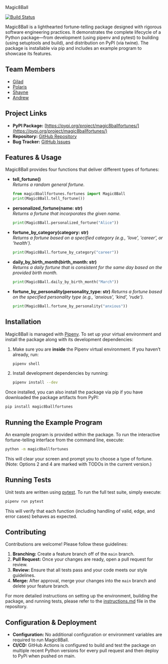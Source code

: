  Magic8Ball

[![Build Status](https://github.com/software-students-spring2025/3-python-package-package/actions/workflows/build.yaml/badge.svg)](https://github.com/software-students-spring2025/3-python-package-package/actions/workflows/build.yaml/badge.svg)

Magic8Ball is a lighthearted fortune-telling package designed with rigorous software engineering practices. It demonstrates the complete lifecycle of a Python package—from development (using pipenv and pytest) to building (using setuptools and build), and distribution on PyPI (via twine). The package is installable via pip and includes an example program to showcase its features.

## Team Members

- [Gilad](https://github.com/giladspitzer)
- [Polaris](https://github.com/pinkmaggs)
- [Shayne](https://github.com/shayne773)
- [Andrew](https://github.com/Toudles)

## Project Links

- **PyPI Package:** [https://pypi.org/project/magic8ballfortunes/](https://pypi.org/project/magic8ballfortunes/)
- **Repository:** [GitHub Repository](https://github.com/software-students-spring2025/3-python-package-package.git)
- **Bug Tracker:** [GitHub Issues](https://github.com/software-students-spring2025/3-python-package-package/issues)

## Features & Usage

Magic8Ball provides four functions that deliver different types of fortunes:

- **tell_fortune()**  
  *Returns a random general fortune.*  
  ```python
  from magic8ballfortunes.fortunes import Magic8Ball
  print(Magic8Ball.tell_fortune())
  ```

- **personalized_fortune(name: str)**  
  *Returns a fortune that incorporates the given name.*  
  ```python
  print(Magic8Ball.personalized_fortune("Alice"))
  ```

- **fortune_by_category(category: str)**  
  *Returns a fortune based on a specified category (e.g., 'love', 'career', or 'health').*  
  ```python
  print(Magic8Ball.fortune_by_category("career"))
  ```

- **daily_by_birth_month(birth_month: str)**  
  *Returns a daily fortune that is consistent for the same day based on the provided birth month.*  
  ```python
  print(Magic8Ball.daily_by_birth_month("March"))
  ```

- **fortune_by_personality(personality_type: str)** 
  *Returns a fortune based on the specified personality type (e.g., 'anxious', 'kind', 'rude').*
  ```python
  print(Magic8Ball.fortune_by_personality("anxious"))
  ```


## Installation

Magic8Ball is managed with [Pipenv](https://pipenv.pypa.io/en/latest/). To set up your virtual environment and install the package along with its development dependencies:

1. Make sure you are **inside** the Pipenv virtual environment. If you haven’t already, run:
   ```bash
   pipenv shell
   ```
2. Install development dependencies by running:
    ```bash
    pipenv install --dev
    ```

Once installed, you can also install the package via pip if you have downloaded the package artifacts from PyPI:

```bash
pip install magic8ballfortunes
```

## Running the Example Program

An example program is provided within the package. To run the interactive fortune-telling interface from the command line, execute:

```bash
python -m magic8ballfortunes
```

This will clear your screen and prompt you to choose a type of fortune. (Note: Options 2 and 4 are marked with TODOs in the current version.)

## Running Tests

Unit tests are written using [pytest](https://docs.pytest.org/en/latest/). To run the full test suite, simply execute:

```bash
pipenv run pytest
```

This will verify that each function (including handling of valid, edge, and error cases) behaves as expected.

## Contributing

Contributions are welcome! Please follow these guidelines:

1. **Branching:** Create a feature branch off of the `main` branch.
2. **Pull Request:** Once your changes are ready, open a pull request for review.
3. **Review:** Ensure that all tests pass and your code meets our style guidelines.
4. **Merge:** After approval, merge your changes into the `main` branch and delete your feature branch.

For more detailed instructions on setting up the environment, building the package, and running tests, please refer to the [instructions.md](./instructions.md) file in the repository.

## Configuration & Deployment

- **Configuration:** No additional configuration or environment variables are required to run Magic8Ball.
- **CI/CD:** GitHub Actions is configured to build and test the package on multiple recent Python versions for every pull request and then deploy to PyPi when pushed on main.
